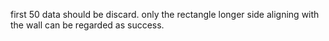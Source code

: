 first 50 data should be discard.
only the rectangle longer side aligning with the wall can be regarded as success.